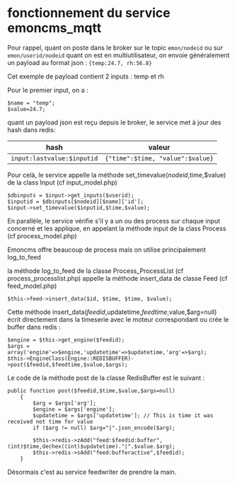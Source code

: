 # fonctionnement du service emoncms_mqtt

Pour rappel, quant on poste dans le broker sur le topic `emon/nodeid` ou sur `emon/userid/nodeid` quant on est en multiutilisateur, on envoie généralement un payload au format json :
`{temp:24.7, rh:56.8}`

Cet exemple de payload contient 2 inputs : temp et rh 

Pour le premier input, on a :
```
$name = "temp";
$value=24.7;
```

quant un payload json est reçu depuis le broker, le service met à jour des hash dans redis:

hash | valeur
--|--
`input:lastvalue:$inputid` | `{"time":$time, "value":$value}`

Pour celà, le service appelle la méthode set_timevalue($nodeid,$time,$value) de la class Input (cf input_model.php)
```
$dbinputs = $input->get_inputs($userid);
$inputid = $dbinputs[$nodeid][$name]['id'];
$input->set_timevalue($inputid,$time,$value);
```

En parallèle, le service vérifie s'il y a un ou des process sur chaque input concerné et les applique, en appelant la méthode input de la class Process (cf process_model.php)

Emoncms offre beaucoup de process mais on utilise principalement log_to_feed

la méthode log_to_feed de la classe Process_ProcessList (cf process_processlist.php) appelle la méthode insert_data de classe Feed (cf feed_model.php)
```
$this->feed->insert_data($id, $time, $time, $value);
```
Cette méthode insert_data($feedid,$updatetime,$feedtime,$value,$arg=null) écrit directement dans la timeserie avec le moteur correspondant ou crée le buffer dans redis :
```
$engine = $this->get_engine($feedid);
$args = array('engine'=>$engine,'updatetime'=>$updatetime,'arg'=>$arg);
$this->EngineClass(Engine::REDISBUFFER)->post($feedid,$feedtime,$value,$args); 
```
Le code de la méthode post de la classe RedisBuffer est le suivant :
```
public function post($feedid,$time,$value,$args=null)
    {
        $arg = $args['arg'];
        $engine = $args['engine'];
        $updatetime = $args['updatetime']; // This is time it was received not time for value
        if ($arg != null) $arg="|".json_encode($arg);

        $this->redis->zAdd("feed:$feedid:buffer",(int)$time,dechex((int)$updatetime)."|".$value.$arg);
        $this->redis->sAdd("feed:bufferactive",$feedid);
    }
```
Désormais c'est au service feedwriter de prendre la main.
